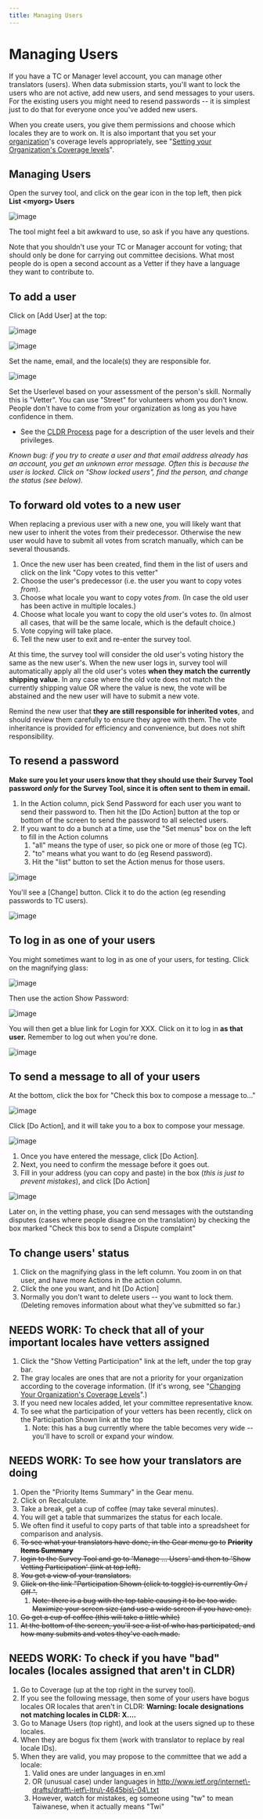 ```yaml
---
title: Managing Users
---
```


# Managing Users

If you have a TC or Manager level account, you can manage other translators (users). When data submission starts, you'll want to lock the users who are not active, add new users, and send messages to your users. For the existing users you might need to resend passwords \-\- it is simplest just to do that for everyone once you've added new users.

When you create users, you give them permissions and choose which locales they are to work on. It is also important that you set your [organization][CLDR Organization]'s coverage levels appropriately, see "[Setting your Organization's Coverage levels](/index/survey-tool/coverage)".

## Managing Users

Open the survey tool, and click on the gear icon in the top left, then pick **List \<myorg\> Users**

![image](../../images/index/managingUsers0.png)

The tool might feel a bit awkward to use, so ask if you have any questions. 

Note that you shouldn't use your TC or Manager account for voting; that should only be done for carrying out committee decisions. What most people do is open a second account as a Vetter if they have a language they want to contribute to.

## To add a user

Click on \[Add User] at the top:

![image](../../images/index/managingUsers1.png)

![image](../../images/index/managingUsers2.png)

Set the name, email, and the locale(s) they are responsible for.

![image](../../images/index/managingUsers3.jpg)

Set the Userlevel based on your assessment of the person's skill. Normally this is "Vetter". You can use "Street" for volunteers whom you don't know. People don't have to come from your organization as long as you have confidence in them.

- See the [CLDR Process](/index/process) page for a description of the user levels and their privileges.

*Known bug: if you try to create a user and that email address already has an account, you get an unknown error message. Often this is because the user is locked. Click on "Show locked users", find the person, and change the status (see below).*

## To forward old votes to a new user
When replacing a previous user with a new one, you will likely want that new user to inherit the votes from their predecessor. Otherwise the new user would have to submit all votes from scratch manually, which can be several thousands.

1. Once the new user has been created, find them in the list of users and click on the link "Copy votes to this vetter"
2. Choose the user's predecessor (i.e. the user you want to copy votes *from*).
3. Choose what locale you want to copy votes *from*. (In case the old user has been active in multiple locales.)
4. Choose what locale you want to copy the old user's votes *to*. (In almost all cases, that will be the same locale, which is the default choice.)
5. Vote copying will take place.
6. Tell the new user to exit and re-enter the survey tool.

At this time, the survey tool will consider the old user's voting history the same as the new user's. When the new user logs in, survey tool will automatically apply all the old user's votes **when they match the currently shipping value**. In any case where the old vote does not match the currently shipping value OR where the value is new, the vote will be abstained and the new user will have to submit a new vote.

Remind the new user that **they are still responsible for inherited votes**, and should review them carefully to ensure they agree with them. The vote inheritance is provided for efficiency and convenience, but does not shift responsibility.

## To resend a password

**Make sure you let your users know that they should use their Survey Tool password *only* for the Survey Tool, since it is often sent to them in email.**

1. In the Action column, pick Send Password for each user you want to send their password to. Then hit the \[Do Action] button at the top or bottom of the screen to send the password to all selected users.
2. If you want to do a bunch at a time, use the "Set menus" box on the left to fill in the Action columns
	1. "all" means the type of user, so pick one or more of those (eg TC).
	2. "to" means what you want to do (eg Resend password).
	3. Hit the "list" button to set the Action menus for those users.

![image](../../images/index/managingUsers4.jpg)

You'll see a \[Change] button. Click it to do the action (eg resending passwords to TC users).

![image](../../images/index/managingUsers5.jpg)

## To log in as one of your users

You might sometimes want to log in as one of your users, for testing. Click on the magnifying glass:

![image](../../images/index/managingUsers6.png)

Then use the action Show Password:

![image](../../images/index/managingUsers7.png)

You will then get a blue link for Login for XXX. Click on it to log in **as that user.** Remember to log out when you're done.

![image](../../images/index/managingUsers8.png)

## To send a message to all of your users

At the bottom, click the box for "Check this box to compose a message to..."

![image](../../images/index/managingUsers9.jpg)

Click \[Do Action], and it will take you to a box to compose your message.

![image](../../images/index/managingUsers10.jpg)

1. Once you have entered the message, click \[Do Action].
2. Next, you need to confirm the message before it goes out.
3. Fill in your address (you can copy and paste) in the box (*this is just to prevent mistakes*), and click \[Do Action]

![image](../../images/index/managingUsers11.jpg)

Later on, in the vetting phase, you can send messages with the outstanding disputes (cases where people disagree on the translation) by checking the box marked "Check this box to send a Dispute complaint"

## To change users' status

1. Click on the magnifying glass in the left column. You zoom in on that user, and have more Actions in the action column.
2. Click the one you want, and hit \[Do Action]
3. Normally you don't want to delete users \-\- you want to lock them. (Deleting removes information about what they've submitted so far.)

## NEEDS WORK: To check that all of your important locales have vetters assigned

1. Click the "Show Vetting Participation" link at the left, under the top gray bar.
2. The gray locales are ones that are not a priority for your organization according to the coverage information. (If it's wrong, see "[Changing Your Organization's Coverage Levels](/index/survey-tool/coverage)".)
3. If you need new locales added, let your committee representative know.
4. To see what the participation of your vetters has been recently, click on the Participation Shown link at the top
	1. Note: this has a bug currently where the table becomes very wide \-\- you'll have to scroll or expand your window.

## NEEDS WORK: To see how your translators are doing

1. Open the "Priority Items Summary" in the Gear menu.
2. Click on Recalculate.
3. Take a break, get a cup of coffee (may take several minutes).
4. You will get a table that summarizes the status for each locale.
5. We often find it useful to copy parts of that table into a spreadsheet for comparison and analysis.
6. ~~To see what your translators have done, in the Gear menu go to~~ ~~**Priority Items Summary**~~
7. ~~login to the Survey Tool and go to 'Manage … Users' and then to 'Show Vetting Participation' (link at top left).~~
8. ~~You get a view of your translators.~~
9. ~~Click on the link "Participation Shown (click to toggle) is currently On / Off ".~~
	1. ~~Note: there is a bug with the top table causing it to be too wide. Maximize your screen size (and use a wide screen if you have one).~~
10. ~~Go get a cup of coffee (this will take a little while)~~
11. ~~At the bottom of the screen, you'll see a list of who has participated, and how many submits and votes they've each made.~~

## NEEDS WORK: To check if you have "bad" locales (locales assigned that aren't in CLDR)

1. Go to Coverage (up at the top right in the survey tool).
2. If you see the following message, then some of your users have bogus locales OR locales that aren't in CLDR: **Warning: locale designations not matching locales in CLDR: X....**
4. Go to Manage Users (top right), and look at the users signed up to these locales.
5. When they are bogus fix them (work with translator to replace by real locale IDs).
6. When they are valid, you may propose to the committee that we add a locale:
	1. Valid ones are under languages in en.xml
	2. OR (unusual case) under languages in http://www.ietf.org/internet\-drafts/draft\-ietf\-ltru\-4645bis\-04\.txt
	3. However, watch for mistakes, eg someone using "tw" to mean Taiwanese, when it actually means "Twi"


[CLDR Organization]: /index/survey-tool/cldr-organization
